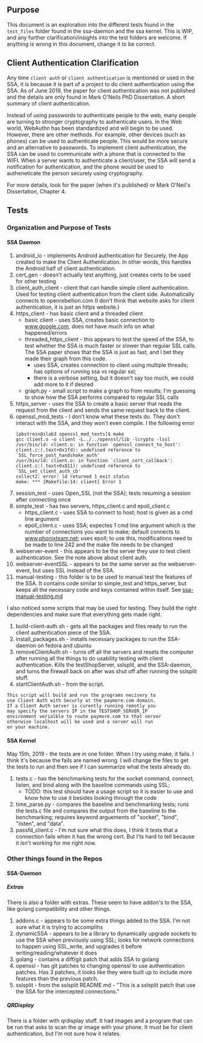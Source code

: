 
## Purpose
This document is an exploration into the different tests found in the `test_files` folder found in the ssa-daemon and the ssa kernel. This is WIP, and any further clarification/insights into the test folders are welcome. If anything is wrong in this document, change it to be correct.

## Client Authentication Clarification
Any time `client auth` or `client authentication` is mentioned or used in the SSA, it is because it is part of a project to do client authentication using the SSA. As of June 2019, the paper for client authentication was not published and the details are only found in Mark O'Neils PhD Dissertation. A short summary of client authentication. 

Instead of using passwords to authenticate people to the web, many people are turning to stronger cryptography to authenticate users. In the Web world, WebAuthn has been standardized and will begin to be used. However, there are other methods. For example, other devices (such as phones) can be used to authenticate people. This would be more secure and an alternative to passwords. To implement client authentication, the SSA can be used to communicate with a phone that is connected to the WIFI. When a server wants to authenticate a client/user, the SSA will send a notification for authentication, and the phone would be used to autheneticate the person securely using cryptography. 

For more details, look for the paper (when it's published) or Mark O'Neil's Dissertation, Chapter 4.

## Tests

### Organization and Purpose of Tests

#### SSA Daemon

1. android_io - implements Android authentication for Securely, the App created to make the Client Authentication. In other words, this handles the Android half of client authentication.
2. cert_gen - doesn't actually test anything, just creates certs to be used for other testing
3. client_auth_client - client that can handle simple client authentication. Used for testing client authentication from the client side. Automatically connects to openrebellion.com (I don't think that website asks for client authentication, it is just an https website.)
4. https_client - has basic client and a threaded client
    - basic client - uses SSA, creates basic connection to www.google.com, does not have much info on what happened/errors
    - threaded_https_client - this appears to test the speed of the SSA, to test whether the SSA is much faster or slower than regular SSL calls. The SSA paper shows that the SSA is just as fast, and I bet they made their graph from this code.
        - uses SSA, creates connection to client using multiple threads; has options of running ssa vs regular ssl; 
        - there is a verbose setting, but it doesn't say too much, we could add more to it if desired
    - graph.py - small script to make a graph to from results; I'm guessing to show how the SSA performs compared to regular SSL calls
5. https_server - uses the SSA to create a basic server that reads the request from the client and sends the same request back to the client.
6. openssl_mod_tests - I don't know what these tests do. They don't interact with the SSA, and they won't even compile. I the following error
    ```
    [pbstrein@ilab3 openssl_mod_tests]$ make
    gcc client.o -o client -L../../openssl/lib -lcrypto -lssl
    /usr/bin/ld: client.o: in function `openssl_connect_to_host':
    client.c:(.text+0x1fd): undefined reference to `SSL_force_post_handshake_auth'
    /usr/bin/ld: client.o: in function `client_cert_callback':
    client.c:(.text+0x811): undefined reference to `SSL_set_client_auth_cb'
    collect2: error: ld returned 1 exit status
    make: *** [Makefile:14: client] Error 1
    ```
7. session_test - uses Open_SSL (not the SSA); tests resuming a session after connecting once
8. simple_test - has two servers, https_client.c and epoll_client.c
    - https_client.c - uses SSA to connect to host; host is given as a cmd line argument
    - epoll_client.c - uses SSA; expectes 1 cmd line argument which is the number of connections you want to make; default connects to www.phonixteam.net; uses epoll; to use this, modifications need to be made to line 242 and the make file needs to be changed
9. webserver-event - this appears to be the server they use to test client authentication. See the note above about client auth.
10. webserver-eventSSL - appears to be the same server as the webserver-event, but uses SSL instead of the SSA. 
11. manual-testing - this folder is to be used to manual test the features of the SSA. It contains code similar to simple_test and https_server, but keeps all the necessary code and keys contained within itself. See [ssa-manual-testing.md](ssa-manual-testing.md)

I also noticed some scripts that may be used for testing. They build the right dependencies and make sure that everything gets made right. 

1. build-client-auth.sh - gets all the packages and files ready to run the client authentication piece of the SSA. 
2. install_packages.sh - installs necessary packages to run the SSA-daemon on fedora and ubuntu
3. removeClientAuth.sh - turns off all the servers and resets the computer after running all the things to do usability testing with client authentication. Kills the testShopServer, sslsplit, and the SSA-daemon, and turns the firewall back on after was shut off after running the sslsplit stuff. 
4. startClientAuth.sh - from the script. 
```
This script will build and run the programs necisery to
use Client Auth with Securly at the paymore.com domain.
If a Client Auth server is curently running remotly you
may specify the servers IP in the TESTSHOP_SERVER_IP
environment verialble to route paymore.com to that server
otherwise localhost will be used and a server will run
on your machine.
```




#### SSA Kernel

May 15th, 2019 - the tests are in one folder. When I try using make, it fails. I think it's because the fails are named wrong. I will change the files to get the tests to run and then see if I can summarize what the tests already do. 

1. tests.c - has the benchmarking tests for the socket command, connect, listen, and bind along with the baseline commands using SSL;
    - TODO: this test should have a usage script so it is easier to use and know how to use it besides looking through the code
2. time_parse.py - compares the baseline and benchmarking tests; runs the tests.c file and compares the output from the baseline to the benchmarking; requires keyword arguements of "socket", "bind", "listen", and "data". 
3. passfd_client.c - I'm not sure what this does, I think it tests that a connection fails when it has the wrong cert. But I'ts hard to tell because it isn't working for me right now.

### Other things found in the Repos

#### SSA-Daemon

##### Extras

There is also a folder with extras. These seem to have addon's to the SSA, like golang compatibility and other things. 

1. addons.c - appears to be some extra things added to the SSA. I'm not sure what it is trying to accomplihs
2. dynamicSSA - appears to be a library to dynamically upgrade sockets to use the SSA when previously using SSL; looks for network connections to happen using SSL_write, and upgrades it before writing/reading/whatever it does
3. golang - contains a diff/git patch that adds SSA to golang
4. openssl - has git patches to changing openssl to use authentication patches. Has 3 patches, it looks like they were built up to include more features than the previous patch.
5. sslsplit - from the sslsplit README.md - "This is a sslsplit patch that use the SSA for the intercepted connections."

##### QRDisplay

There is a folder with qrdisplay stuff. It had images and a program that can be run that asks to scan the qr image with your phone. It must be for client authentication, but I'm not sure how it relates.
